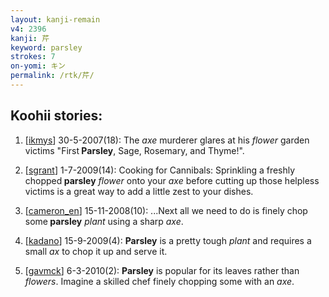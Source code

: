 ```yaml
---
layout: kanji-remain
v4: 2396
kanji: 芹
keyword: parsley
strokes: 7
on-yomi: キン
permalink: /rtk/芹/
---
```


## Koohii stories: 

1) [<a href="http://kanji.koohii.com/profile/ikmys">ikmys</a>] 30-5-2007(18): The <em>axe</em> murderer glares at his <em>flower</em> garden victims &quot;First<strong> Parsley</strong>, Sage, Rosemary, and Thyme!&quot;.

2) [<a href="http://kanji.koohii.com/profile/sgrant">sgrant</a>] 1-7-2009(14): Cooking for Cannibals: Sprinkling a freshly chopped<strong> parsley</strong> <em>flower</em> onto your <em>axe</em> before cutting up those helpless victims is a great way to add a little zest to your dishes.

3) [<a href="http://kanji.koohii.com/profile/cameron_en">cameron_en</a>] 15-11-2008(10): ...Next all we need to do is finely chop some<strong> parsley</strong> <em>plant</em> using a sharp <em>axe</em>.

4) [<a href="http://kanji.koohii.com/profile/kadano">kadano</a>] 15-9-2009(4): <strong>Parsley</strong> is a pretty tough <em>plant</em> and requires a small <em>ax</em> to chop it up and serve it.

5) [<a href="http://kanji.koohii.com/profile/gavmck">gavmck</a>] 6-3-2010(2): <strong>Parsley</strong> is popular for its leaves rather than <em>flowers</em>. Imagine a skilled chef finely chopping some with an <em>axe</em>.

